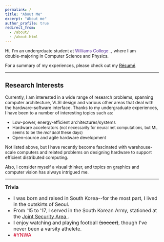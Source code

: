 ```yaml
---
permalink: /
title: "About Me"
excerpt: "About me"
author_profile: true
redirect_from: 
  - /about/
  - /about.html
---
```



Hi, I'm an undergrduate student at <span style="color:#512698;">Williams College</span> <span style="color:#512698; font-size: 1px"> (<i>Go Ephs!</i>)</span>, where I am <br/> double-majoring in Computer Science and Physics. 

For a summary of my experiences, please check out my <a href="/files/kang_resume.pdf" style="color: black;">
R&#233;sum&#233;</a>. 

--- 
## Research Interests
Currently, I am interested in a wide range of research problems, spanning computer architecture, VLSI design and various other areas that deal with the hardware-software interface. Thanks to my undergraduate experiences, I have been to a number of interesting topics such as:

* Low-power, energy-efficient architectures/systems
* Hardware accelerators <font size="2"> (not necessarily for neural net computations, but ML seems to be the *real deal* these days)</font>
* Open-source and agile hardware development

Not listed above, but I have recently become fascinated with warehouse-scale computers and related problems on designing  hardware to support efficient distributed computing. 

Also, I consider myself a visual thinker, and topics on graphics and computer vision has always intrigued me. 

---

<font size="3">

<b>Trivia</b>
<ul>
<li> I was born and raised in South Korea--for the most part, I lived in the outskirts of Seoul.</li>
<li>From '15 to '17, I served in the South Korean Army, stationed at the  <a href="https://en.wikipedia.org/wiki/Joint_Security_Area)"> Joint Security Area </a>. </li>
<li>I enjoy watching and playing football <s>(soccer)</s>, though I've never been a varsity athelete. </li>
<li> <span style="color:#D00027"> #YNWA </span></li>
</ul>
</font>


